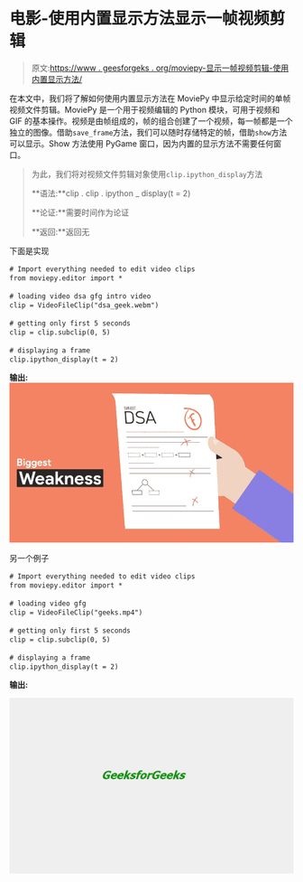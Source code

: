 # 电影-使用内置显示方法显示一帧视频剪辑

> 原文:[https://www . geesforgeks . org/moviepy-显示一帧视频剪辑-使用内置显示方法/](https://www.geeksforgeeks.org/moviepy-displaying-a-frame-of-video-clip-using-inbuilt-display-method/)

在本文中，我们将了解如何使用内置显示方法在 MoviePy 中显示给定时间的单帧视频文件剪辑。MoviePy 是一个用于视频编辑的 Python 模块，可用于视频和 GIF 的基本操作。视频是由帧组成的，帧的组合创建了一个视频，每一帧都是一个独立的图像。借助`save_frame`方法，我们可以随时存储特定的帧，借助`show`方法可以显示。Show 方法使用 PyGame 窗口，因为内置的显示方法不需要任何窗口。

> 为此，我们将对视频文件剪辑对象使用`clip.ipython_display`方法
> 
> **语法:**clip . clip . ipython _ display(t = 2)
> 
> **论证:**需要时间作为论证
> 
> **返回:**返回无

下面是实现

```
# Import everything needed to edit video clips
from moviepy.editor import *

# loading video dsa gfg intro video
clip = VideoFileClip("dsa_geek.webm")

# getting only first 5 seconds
clip = clip.subclip(0, 5)

# displaying a frame
clip.ipython_display(t = 2)
```

**输出:**
![](img/f678e7971b11f937877315be0295ea7c.png)

另一个例子

```
# Import everything needed to edit video clips
from moviepy.editor import *

# loading video gfg
clip = VideoFileClip("geeks.mp4")

# getting only first 5 seconds
clip = clip.subclip(0, 5)

# displaying a frame
clip.ipython_display(t = 2)
```

**输出:**

![](img/8866ecccf4a9f66311f0bf8abcb98c8a.png)